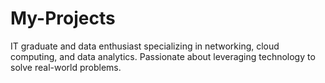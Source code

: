 # My-Projects
IT graduate and data enthusiast specializing in networking, cloud computing, and data analytics. Passionate about leveraging technology to solve real-world problems.
